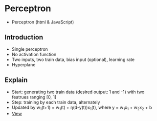 # Perceptron
* Perceptron (html & JavaScript)

## Introduction
* Single perceptron
* No activation function
* Two inputs, two train data, bias input (optional), learning rate
* Hyperplane

## Explain
* Start: generating two train data (desired output: 1 and -1) with two featrues ranging [0, 1] 
* Step: training by each train data, alternately
* Updated by w<sub>1</sub>(t+1) = w<sub>1</sub>(t) + η(d-y(t))x<sub>1</sub>(t), where y = w<sub>1</sub>x<sub>1</sub> + w<sub>2</sub>x<sub>2</sub> + b
* [View](https://nize-vision.tistory.com/1) 
